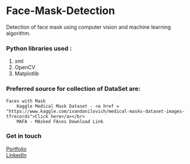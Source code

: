# Face-Mask-Detection
Detection of face mask using computer vision and machine learning algorithm.

### Python libraries used :

1. xml
2. OpenCV
3. Matplotlib

### Preferred source for collection of DataSet are:
    Faces with Mask
        Kaggle Medical Mask Dataset - <a href =  "https://www.kaggle.com/ivandanilovich/medical-masks-dataset-images-tfrecords">Click here</a></br>
        MAFA - MAsked FAces Download Link

### Get in touch
<a href =  "aniketsinha06.github.io">Portfolio</a></br>
<a href =  "https://www.linkedin.com/in/aniket-sinha">LinkedIn</a></br>

